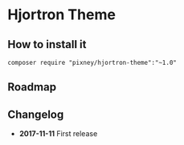 # Hjortron Theme

## How to install it
`composer require "pixney/hjortron-theme":"~1.0"`

## Roadmap

## Changelog

* **2017-11-11** First release 